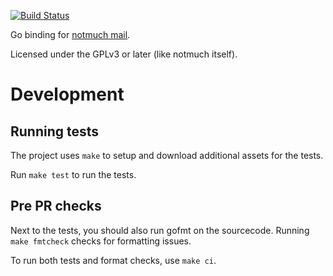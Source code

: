[![Build Status][ci-img]][ci]

Go binding for [notmuch mail][notmuch].

Licensed under the GPLv3 or later (like notmuch itself).

# Development

## Running tests
The project uses `make` to setup and download additional assets for the tests.

Run `make test` to run the tests.

## Pre PR checks
Next to the tests, you should also run gofmt on the sourcecode.
Running `make fmtcheck` checks for formatting issues.

To run both tests and format checks, use `make ci`.

[notmuch]: http://notmuchmail.org/
[ci-img]: https://gitlab.com/isd/go-notmuch/badges/master/build.svg
[ci]: https://gitlab.com/isd/go-notmuch/pipelines
